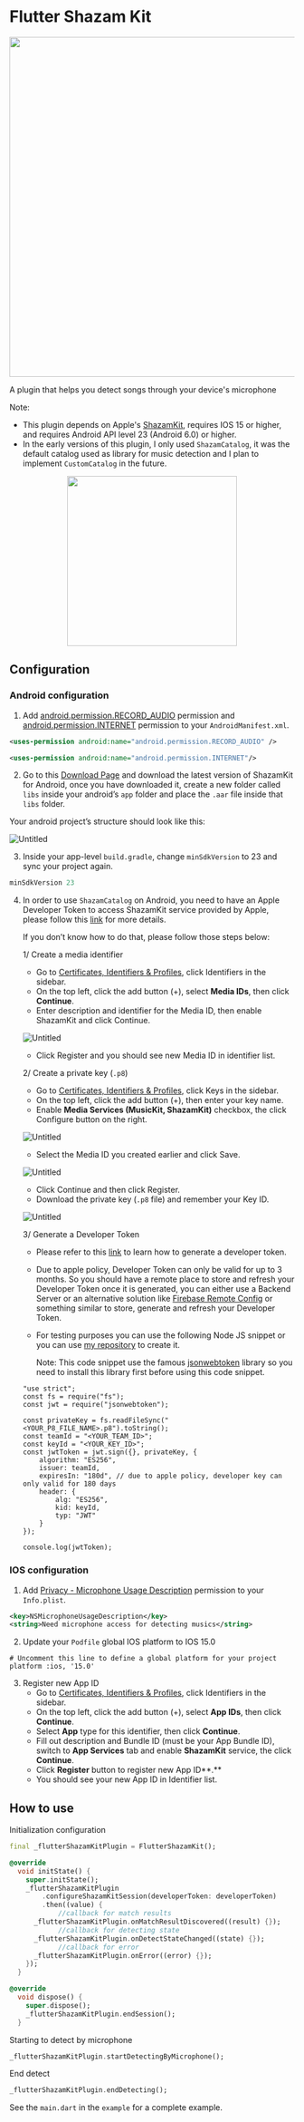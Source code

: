 # Flutter Shazam Kit

<p align="center">
<img src="images/shazamkit_logo.png" width="600"/>
</p>

A plugin that helps you detect songs through your device's microphone

Note: 

- This plugin depends on Apple's [ShazamKit](https://developer.apple.com/shazamkit/), requires IOS 15 or higher, and requires Android API level 23 (Android 6.0) or higher.
- In the early versions of this plugin, I only used `ShazamCatalog`, it was the default catalog used as library for music detection and I plan to implement `CustomCatalog` in the future.
<p align="center">
<img src="images/sample-flow.gif" width="300"/>
</p>

## Configuration

### Android configuration

1. Add [android.permission.RECORD_AUDIO](https://developer.android.com/reference/android/Manifest.permission#RECORD_AUDIO) permission and [android.permission.INTERNET](https://developer.android.com/reference/android/Manifest.permission#INTERNET) permission  to your `AndroidManifest.xml`.

```xml
<uses-permission android:name="android.permission.RECORD_AUDIO" />

<uses-permission android:name="android.permission.INTERNET"/>
```

2. Go to this [Download Page](https://developer.apple.com/download/all/?q=Android%20ShazamKit) and download the latest version of ShazamKit for Android, once you have downloaded it, create a new folder called `libs` inside your android’s `app` folder and place the `.aar` file inside that `libs` folder.

Your android project’s structure should look like this:

![Untitled](images/android-project-structure.png)

3. Inside your app-level `build.gradle`, change `minSdkVersion` to 23 and sync your project again.

```groovy
minSdkVersion 23
```

4. In order to use `ShazamCatalog` on Android, you need to have an Apple Developer Token to access ShazamKit service provided by Apple, please follow this [link](https://help.apple.com/developer-account/#/deva27624586) for more details.
    
    If you don’t know how to do that, please follow those steps below:
    
    1/ Create a media identifier
    
    - Go to [Certificates, Identifiers & Profiles](https://developer.apple.com/account/resources), click Identifiers in the sidebar.
    - On the top left, click the add button (+), select **Media IDs**, then click **Continue**.
    - Enter description and identifier for the Media ID, then enable ShazamKit and click Continue.
    
    ![Untitled](images/music-services-android.png)
    
    - Click Register and you should see new Media ID in identifier list.
    
    2/ Create a private key (`.p8`)
    
    - Go to [Certificates, Identifiers & Profiles](https://developer.apple.com/account/resources), click Keys in the sidebar.
    - On the top left, click the add button (+), then enter your key name.
    - Enable **Media Services (MusicKit, ShazamKit)** checkbox, the click Configure button on the right.
    
    ![Untitled](images/media-id-android.png)
    
    - Select the Media ID you created earlier and click Save.
    
    ![Untitled](images/media-id.png)
    
    - Click Continue and then click Register.
    - Download the private key (`.p8` file) and remember your Key ID.
    
    ![Untitled](images/private-key-android.png)
    
    3/ Generate a Developer Token
    
    - Please refer to this [link](https://developer.apple.com/documentation/applemusicapi/generating_developer_tokens) to learn how to generate a developer token.
    - Due to apple policy, Developer Token can only be valid for up to 3 months. So you should have a remote place to store and refresh your Developer Token once it is generated, you can either use a Backend Server or an alternative solution like [Firebase Remote Config](https://firebase.google.com/products/remote-config?gclid=Cj0KCQjw1bqZBhDXARIsANTjCPLa35qab-Sc8xEPfTHU2wZ3g46jJqkwgvtHrEy_11v4N280KrTyfxgaAhwCEALw_wcB&gclsrc=aw.ds) or something similar to store, generate and refresh your Developer Token.
    - For testing purposes you can use the following Node JS snippet or you can use [my repository](https://github.com/ssttonn/nodewebtoken) to create it.
        
        Note: This code snippet use the famous [jsonwebtoken](https://www.npmjs.com/package/jsonwebtoken) library so you need to install this library first before using this code snippet.
        
    
    ```
    "use strict";
    const fs = require("fs");
    const jwt = require("jsonwebtoken");
    
    const privateKey = fs.readFileSync("<YOUR_P8_FILE_NAME>.p8").toString();
    const teamId = "<YOUR_TEAM_ID>";
    const keyId = "<YOUR_KEY_ID>";
    const jwtToken = jwt.sign({}, privateKey, {
        algorithm: "ES256",
        issuer: teamId,
        expiresIn: "180d", // due to apple policy, developer key can only valid for 180 days
        header: {
            alg: "ES256",
            kid: keyId,
            typ: "JWT"
        }
    });
    
    console.log(jwtToken);
    ```
    

### IOS configuration

1. Add [Privacy - Microphone Usage Description](https://developer.apple.com/documentation/bundleresources/information_property_list/nsmicrophoneusagedescription) permission to your `Info.plist`.

```xml
<key>NSMicrophoneUsageDescription</key>
<string>Need microphone access for detecting musics</string>
```

2. Update your `Podfile` global IOS platform to IOS 15.0

```
# Uncomment this line to define a global platform for your project
platform :ios, '15.0'
```

3. Register new App ID
    - Go to [Certificates, Identifiers & Profiles](https://developer.apple.com/account/resources), click Identifiers in the sidebar.
    - On the top left, click the add button (+), select ****App IDs****, then click **Continue**.
    - Select **App** type for this identifier, then click **Continue**.
    - Fill out description and Bundle ID (must be your App Bundle ID), switch to **App Services** tab and enable **ShazamKit** service, the click **Continue**.
    - Click **Register** button to register new App ID**.**
    - You should see your new App ID in Identifier list.

## How to use

Initialization configuration

```dart
final _flutterShazamKitPlugin = FlutterShazamKit();

@override
  void initState() {
    super.initState();
    _flutterShazamKitPlugin
        .configureShazamKitSession(developerToken: developerToken)
        .then((value) {
			//callback for match results
      _flutterShazamKitPlugin.onMatchResultDiscovered((result) {});
			//callback for detecting state
      _flutterShazamKitPlugin.onDetectStateChanged((state) {});
			//callback for error
      _flutterShazamKitPlugin.onError((error) {});
    });
  }

@override
  void dispose() {
    super.dispose();
    _flutterShazamKitPlugin.endSession();
  }
```

 Starting to detect by microphone

```dart
_flutterShazamKitPlugin.startDetectingByMicrophone();
```

End detect

```dart
_flutterShazamKitPlugin.endDetecting();
```

See the `main.dart` in the `example` for a complete example.


